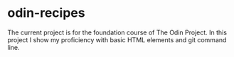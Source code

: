 # odin-recipes

The current project is for the foundation course of The Odin Project. In this project I show my proficiency with basic HTML elements and git command line.

